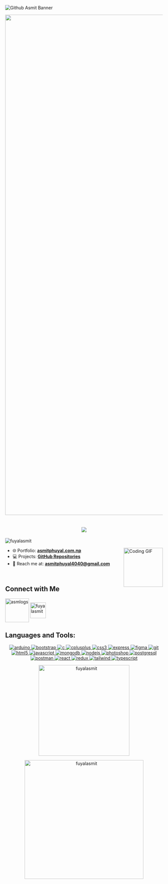  [//]: <> ( <h2 align="center">Hi 👋, I'm Asmit Phuyal</h2>)
 [//]: <> ( <h3 align="center">MERN Stack Developer from Nepal</h3> )

![Github Asmit Banner](https://github.com/user-attachments/assets/2ce110ad-acad-46de-9e60-2eea0ff01fac)

<img src="https://user-images.githubusercontent.com/74038190/212284115-f47cd8ff-2ffb-4b04-b5bf-4d1c14c0247f.gif" width="1600">

<h1 align="center">
    <img src="https://readme-typing-svg.herokuapp.com/?font=Righteous&size=35&center=true&vCenter=true&width=500&height=70&duration=4000&lines=Hi+There!+👋;+I'm+Asmit+Phuyal!;" />
</h1>

<p align="left"> <img src="https://komarev.com/ghpvc/?username=fuyalasmit&label=Profile%20views&color=0e75b6&style=flat" alt="fuyalasmit" /> </p> 

<img align="right" alt="Coding GIF" width="125" src="https://media.giphy.com/media/bGgsc5mWoryfgKBx1u/giphy.gif"/>

 [//]: <> ( <img align="right" alt="Coding GIF" width="150" src="https://github.com/user-attachments/assets/f26f8e99-89e2-46c9-b87e-9e5e4d42a03b"/>)

- 🌐 Portfolio: [**asmitphuyal.com.np**](https://asmitphuyal.com.np)
- 💻 Projects: [**GitHub Repositories**](https://github.com/fuyalasmit?tab=repositories)
- 📧 Reach me at: **asmitphuyal4040@gmail.com**
<br>

## Connect with Me
<p align="left">
  <a href="https://twitter.com/asmlogs" target="blank"><img align="center" src="https://static.vecteezy.com/system/resources/thumbnails/042/148/611/small/new-twitter-x-logo-twitter-icon-x-social-media-icon-free-png.png" alt="asmlogs" height="76" width="76" /></a>
  <a href="https://linkedin.com/in/fuyalasmit" target="blank"><img align="center" src="https://static.vecteezy.com/system/resources/previews/016/716/470/non_2x/linkedin-icon-free-png.png" alt="fuyalasmit" height="50" width="50" /></a>
</p>


## Languages and Tools:
<p align="center">
  <a href="https://www.arduino.cc/" target="blank" >
    <img src="https://skillicons.dev/icons?i=arduino" alt="arduino" />
  </a>
  <a href="https://getbootstrap.com" target="blank" rel="noopener noreferrer">
    <img src="https://skillicons.dev/icons?i=bootstrap" alt="bootstrap" />
  </a>
  <a href="https://www.cprogramming.com/" target="blank" rel="noopener noreferrer">
    <img src="https://skillicons.dev/icons?i=c" alt="c" />
  </a>
  <a href="https://www.w3schools.com/cpp/" target="blank" rel="noopener noreferrer">
    <img src="https://skillicons.dev/icons?i=cpp" alt="cplusplus" />
  </a>
  <a href="https://www.w3schools.com/css/" target="blank" rel="noopener noreferrer">
    <img src="https://skillicons.dev/icons?i=css" alt="css3" />
  </a>
  <a href="https://expressjs.com" target="blank" rel="noopener noreferrer">
    <img src="https://skillicons.dev/icons?i=express" alt="express" />
  </a>
  <a href="https://www.figma.com/" target="blank" rel="noopener noreferrer">
    <img src="https://skillicons.dev/icons?i=figma" alt="figma" />
  </a>
  <a href="https://git-scm.com/" target="blank" rel="noopener noreferrer">
    <img src="https://skillicons.dev/icons?i=git" alt="git" />
  </a>
  <a href="https://www.w3.org/html/" target="blank" rel="noopener noreferrer">
    <img src="https://skillicons.dev/icons?i=html" alt="html5" />
  </a>
  <a href="https://developer.mozilla.org/en-US/docs/Web/JavaScript" target="blank" rel="noopener noreferrer">
    <img src="https://skillicons.dev/icons?i=javascript" alt="javascript" />
  </a>
  <a href="https://www.mongodb.com/" target="blank" rel="noopener noreferrer">
    <img src="https://skillicons.dev/icons?i=mongodb" alt="mongodb" />
  </a>
  <a href="https://nodejs.org" target="blank" rel="noopener noreferrer">
    <img src="https://skillicons.dev/icons?i=nodejs" alt="nodejs" />
  </a>
  <a href="https://www.photoshop.com/en" target="blank" rel="noopener noreferrer">
    <img src="https://skillicons.dev/icons?i=ps" alt="photoshop" />
  </a>
  <a href="https://www.postgresql.org" target="blank" rel="noopener noreferrer">
    <img src="https://skillicons.dev/icons?i=postgres" alt="postgresql" />
  </a>
  <a href="https://postman.com" target="blank" rel="noopener noreferrer">
    <img src="https://skillicons.dev/icons?i=postman" alt="postman" />
  </a>
  <a href="https://reactjs.org/" target="blank" rel="noopener noreferrer">
    <img src="https://skillicons.dev/icons?i=react" alt="react" />
  </a>
  <a href="https://redux.js.org" target="blank" rel="noopener noreferrer">
    <img src="https://skillicons.dev/icons?i=redux" alt="redux" />
  </a>
  <a href="https://tailwindcss.com/" target="blank" rel="noopener noreferrer">
    <img src="https://skillicons.dev/icons?i=tailwind" alt="tailwind" />
  </a>
  <a href="https://www.typescriptlang.org/" target="blank" rel="noopener noreferrer">
    <img src="https://skillicons.dev/icons?i=typescript" alt="typescript" />
  </a>
</p>


<p align="center"> <img width=290 src="https://github-readme-stats.vercel.app/api/top-langs?username=fuyalasmit&show_icons=true&locale=en&layout=compact&border_radius=10&theme=tokyonight" alt="fuyalasmit" /> </p>
 <p align="center"> <img width=380 src="https://github-readme-streak-stats.herokuapp.com/?user=fuyalasmit&border_radius=10&theme=tokyonight" alt="fuyalasmit" /> </p>
